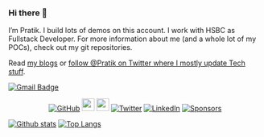 ### Hi there 👋

I’m Pratik. I build lots of demos on this account. I work with HSBC as Fullstack Developer. For more information about me (and a whole lot of my POCs), check out my git repositories.

Read [my blogs](http://dev.to/pratikaambani/) or [follow @Pratik on Twitter where I mostly update Tech stuff](https://twitter.com/prageek_ambani).


[![Gmail Badge](https://img.shields.io/badge/-pratikaambani@gmail.com-c14438?style=flat&logo=Gmail&logoColor=white&link=mailto:pratikaambani@gmail.com)](mailto:pratikaambani@gmail.com)

<p align="center">
	<a href="https://github.com/pratikaambani"><img src="https://img.shields.io/github/followers/pratikaambani.svg?label=GitHub&style=social" alt="GitHub"></a>
  <a href="https://dev.to/pratikaambani"><img src="https://img.shields.io/badge/DEV.TO-%230A0A0A.svg?&style=for-the-badge&logo=dev-dot-to&logoColor=white" height=25></a>
  <a href="https://medium.com/pratikaambani"><img src="https://img.shields.io/badge/medium-%2312100E.svg?&style=for-the-badge&logo=medium&logoColor=white" height=25></a> 
	<a href="https://twitter.com/pratikaambani"><img src="https://img.shields.io/twitter/follow/prageek_ambani?label=Twitter&style=social" alt="Twitter"></a>
	<a href="https://www.linkedin.com/in/pratikaambani"><img src="https://img.shields.io/badge/LinkedIn--_.svg?style=social&logo=linkedin" alt="LinkedIn"></a>
	<a href="https://github.com/sponsors/pratikaambani"><img src="https://img.shields.io/badge/Sponsors--_.svg?style=social&logo=github&logoColor=EA4AAA" alt="Sponsors"></a>
</p>

<!--
**pratikaambani/pratikaambani** is a ✨ _special_ ✨ repository because its `README.md` (this file) appears on your GitHub profile.

Here are some ideas to get you started:

- 🔭 I’m currently working on ...
- 🌱 I’m currently learning ...
- 👯 I’m looking to collaborate on ...
- 🤔 I’m looking for help with ...
- 💬 Ask me about ...
- 📫 How to reach me: ...
- 😄 Pronouns: ...
- ⚡ Fun fact: ...
-->

[![Github stats](https://github-readme-stats.vercel.app/api?username=pratikaambani&show_icons=true&include_all_commits=true)](https://github.com/pratikaambani/github-readme-stats)
[![Top Langs](https://github-readme-stats.vercel.app/api/top-langs/?username=pratikaambani&layout=compact)](https://github.com/pratikaambani/github-readme-stats)

